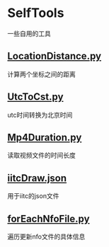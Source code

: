 # SelfTools
一些自用的工具

## [LocationDistance.py](https://github.com/StoneRicky/SelfTools/blob/main/LocationDistance.py) 
计算两个坐标之间的距离

## [UtcToCst.py](https://github.com/StoneRicky/SelfTools/blob/main/UtcToCst.py) 
utc时间转换为北京时间

## [Mp4Duration.py](https://github.com/StoneRicky/SelfTools/blob/main/Mp4Duration.py) 
读取视频文件的时间长度

## [iitcDraw.json](https://github.com/StoneRicky/SelfTools/blob/main/iitcDraw.json) 
用于iitc的json文件

## [forEachNfoFile.py](https://github.com/StoneRicky/SelfTools/blob/main/forEachNfoFile.py) 
遍历更新nfo文件的具体信息